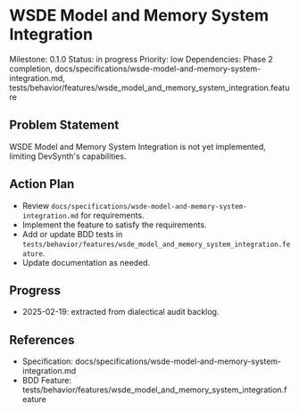 # WSDE Model and Memory System Integration
Milestone: 0.1.0
Status: in progress
Priority: low
Dependencies: Phase 2 completion, docs/specifications/wsde-model-and-memory-system-integration.md, tests/behavior/features/wsde_model_and_memory_system_integration.feature

## Problem Statement
WSDE Model and Memory System Integration is not yet implemented, limiting DevSynth's capabilities.


## Action Plan
- Review `docs/specifications/wsde-model-and-memory-system-integration.md` for requirements.
- Implement the feature to satisfy the requirements.
- Add or update BDD tests in `tests/behavior/features/wsde_model_and_memory_system_integration.feature`.
- Update documentation as needed.

## Progress
- 2025-02-19: extracted from dialectical audit backlog.

## References
- Specification: docs/specifications/wsde-model-and-memory-system-integration.md
- BDD Feature: tests/behavior/features/wsde_model_and_memory_system_integration.feature
